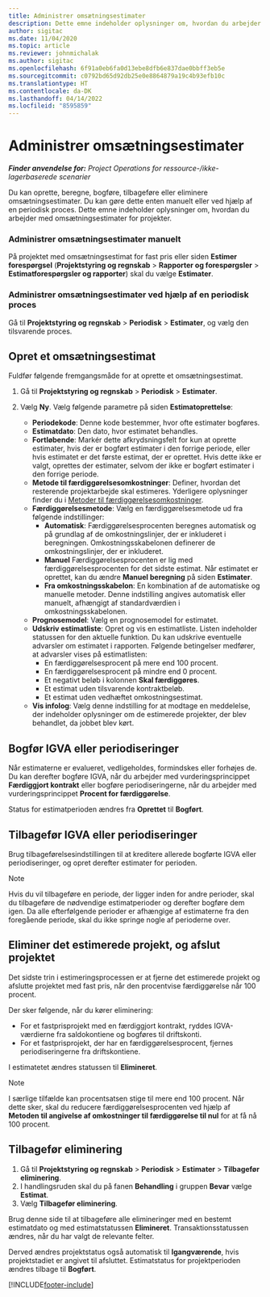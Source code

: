 ```yaml
---
title: Administrer omsætningsestimater
description: Dette emne indeholder oplysninger om, hvordan du arbejder med omsætningsestimater for projekter.
author: sigitac
ms.date: 11/04/2020
ms.topic: article
ms.reviewer: johnmichalak
ms.author: sigitac
ms.openlocfilehash: 6f91a0eb6fa0d13ebe8dfb6e837dae0bbff3eb5e
ms.sourcegitcommit: c0792bd65d92db25e0e8864879a19c4b93efb10c
ms.translationtype: HT
ms.contentlocale: da-DK
ms.lasthandoff: 04/14/2022
ms.locfileid: "8595859"
---
```

# <a name="manage-revenue-estimates"></a>Administrer omsætningsestimater

_**Finder anvendelse for:** Project Operations for ressource-/ikke-lagerbaserede scenarier_

Du kan oprette, beregne, bogføre, tilbageføre eller eliminere omsætningsestimater. Du kan gøre dette enten manuelt eller ved hjælp af en periodisk proces. Dette emne indeholder oplysninger om, hvordan du arbejder med omsætningsestimater for projekter.

### <a name="manage-revenue-estimates-manually"></a>Administrer omsætningsestimater manuelt

På projektet med omsætningsestimat for fast pris eller siden **Estimer forespørgsel** (**Projektstyring og regnskab** > **Rapporter og forespørgsler** > **Estimatforespørgsler og rapporter**) skal du vælge **Estimater**.

### <a name="manage-revenue-estimates-using-a-periodic-process"></a>Administrer omsætningsestimater ved hjælp af en periodisk proces

Gå til **Projektstyring og regnskab** > **Periodisk** > **Estimater**, og vælg den tilsvarende proces.

## <a name="create-a-revenue-estimate"></a>Opret et omsætningsestimat

Fuldfør følgende fremgangsmåde for at oprette et omsætningsestimat. 

1. Gå til **Projektstyring og regnskab** > **Periodisk** > **Estimater**.
2. Vælg **Ny**. Vælg følgende parametre på siden **Estimatoprettelse**:

   - **Periodekode**: Denne kode bestemmer, hvor ofte estimater bogføres.
   - **Estimatdato**: Den dato, hvor estimatet behandles.
   - **Fortløbende**: Markér dette afkrydsningsfelt for kun at oprette estimater, hvis der er bogført estimater i den forrige periode, eller hvis estimatet er det første estimat, der er oprettet. Hvis dette ikke er valgt, oprettes der estimater, selvom der ikke er bogført estimater i den forrige periode.
   - **Metode til færdiggørelsesomkostninger**: Definer, hvordan det resterende projektarbejde skal estimeres. Yderligere oplysninger finder du i [Metoder til færdiggørelsesomkostninger](cost-complete-methods.md).
   - **Færdiggørelsesmetode**: Vælg en færdiggørelsesmetode ud fra følgende indstillinger:
     - **Automatisk**: Færdiggørelsesprocenten beregnes automatisk og på grundlag af de omkostningslinjer, der er inkluderet i beregningen. Omkostningsskabelonen definerer de omkostningslinjer, der er inkluderet.
     - **Manuel**  Færdiggørelsesprocenten er lig med færdiggørelsesprocenten for det sidste estimat. Når estimatet er oprettet, kan du ændre **Manuel beregning** på siden **Estimater**.
     - **Fra omkostningsskabelon**: En kombination af de automatiske og manuelle metoder. Denne indstilling angives automatisk eller manuelt, afhængigt af standardværdien i omkostningsskabelonen.
   - **Prognosemodel**: Vælg en prognosemodel for estimatet.
   - **Udskriv estimatliste**: Opret og vis en estimatliste. Listen indeholder statussen for den aktuelle funktion. Du kan udskrive eventuelle advarsler om estimatet i rapporten. Følgende betingelser medfører, at advarsler vises på estimatlisten:
     - En færdiggørelsesprocent på mere end 100 procent.
     - En færdiggørelsesprocent på mindre end 0 procent.
     - Et negativt beløb i kolonnen **Skal færdiggøres**.
     - Et estimat uden tilsvarende kontraktbeløb.
     - Et estimat uden vedhæftet omkostningsestimat.
   - **Vis infolog**: Vælg denne indstilling for at modtage en meddelelse, der indeholder oplysninger om de estimerede projekter, der blev behandlet, da jobbet blev kørt.


## <a name="post-wip-or-accruals"></a>Bogfør IGVA eller periodiseringer

Når estimaterne er evalueret, vedligeholdes, formindskes eller forhøjes de. Du kan derefter bogføre IGVA, når du arbejder med vurderingsprincippet **Færdiggjort kontrakt** eller bogføre periodiseringerne, når du arbejder med vurderingsprincippet **Procent for færdiggørelse**.
  
Status for estimatperioden ændres fra **Oprettet** til **Bogført**.

## <a name="reverse-wip-or-accruals"></a>Tilbagefør IGVA eller periodiseringer

Brug tilbageførelsesindstillingen til at kreditere allerede bogførte IGVA eller periodiseringer, og opret derefter estimater for perioden.

> [!NOTE]
> Hvis du vil tilbageføre en periode, der ligger inden for andre perioder, skal du tilbageføre de nødvendige estimatperioder og derefter bogføre dem igen. Da alle efterfølgende perioder er afhængige af estimaterne fra den foregående periode, skal du ikke springe nogle af perioderne over.

## <a name="eliminate-the-estimate-project-and-finish-the-project"></a>Eliminer det estimerede projekt, og afslut projektet

Det sidste trin i estimeringsprocessen er at fjerne det estimerede projekt og afslutte projektet med fast pris, når den procentvise færdiggørelse når 100 procent.

Der sker følgende, når du kører eliminering:

- For et fastprisprojekt med en færdiggjort kontrakt, ryddes IGVA-værdierne fra saldokontiene og bogføres til driftskonti.
- For et fastprisprojekt, der har en færdiggørelsesprocent, fjernes periodiseringerne fra driftskontiene.

I estimatetet ændres statussen til **Elimineret**.

> [!NOTE]
> I særlige tilfælde kan procentsatsen stige til mere end 100 procent. Når dette sker, skal du reducere færdiggørelsesprocenten ved hjælp af **Metoden til angivelse af omkostninger til færdiggørelse til nul** for at få nå 100 procent.

## <a name="reverse-elimination"></a>Tilbagefør eliminering

1. Gå til **Projektstyring og regnskab** > **Periodisk** > **Estimater** > **Tilbagefør eliminering**. 
2. I handlingsruden skal du på fanen **Behandling** i gruppen **Bevar** vælge **Estimat**. 
3. Vælg **Tilbagefør eliminering**.

Brug denne side til at tilbageføre alle elimineringer med en bestemt estimatdato og med estimatstatussen **Elimineret**. Transaktionsstatussen ændres, når du har valgt de relevante felter.

Derved ændres projektstatus også automatisk til **Igangværende**, hvis projektstadiet er angivet til afsluttet. Estimatstatus for projektperioden ændres tilbage til **Bogført**.


[!INCLUDE[footer-include](../includes/footer-banner.md)]